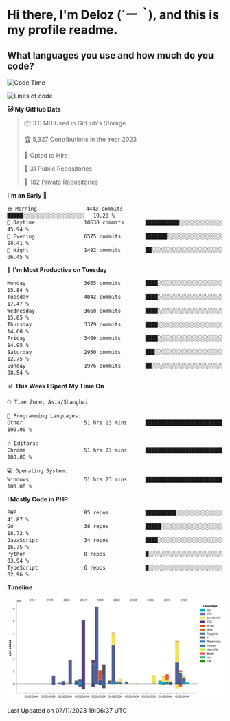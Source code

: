 # **Hi there, I'm Deloz (*´ー｀*), and this is my profile readme.**

## **What languages you use and how much do you code?**

<!--START_SECTION:waka-->
![Code Time](http://img.shields.io/badge/Code%20Time-2%2C739%20hrs%2053%20mins-blue)

![Lines of code](https://img.shields.io/badge/From%20Hello%20World%20I%27ve%20Written-32.1%20million%20lines%20of%20code-blue)

**🐱 My GitHub Data** 

> 📦 3.0 MB Used in GitHub's Storage 
 > 
> 🏆 5,327 Contributions in the Year 2023
 > 
> 💼 Opted to Hire
 > 
> 📜 31 Public Repositories 
 > 
> 🔑 182 Private Repositories 
 > 
**I'm an Early 🐤** 

```text
🌞 Morning                4443 commits        █████░░░░░░░░░░░░░░░░░░░░   19.20 % 
🌆 Daytime                10630 commits       ███████████░░░░░░░░░░░░░░   45.94 % 
🌃 Evening                6575 commits        ███████░░░░░░░░░░░░░░░░░░   28.41 % 
🌙 Night                  1492 commits        ██░░░░░░░░░░░░░░░░░░░░░░░   06.45 % 
```
📅 **I'm Most Productive on Tuesday** 

```text
Monday                   3665 commits        ████░░░░░░░░░░░░░░░░░░░░░   15.84 % 
Tuesday                  4042 commits        ████░░░░░░░░░░░░░░░░░░░░░   17.47 % 
Wednesday                3668 commits        ████░░░░░░░░░░░░░░░░░░░░░   15.85 % 
Thursday                 3379 commits        ████░░░░░░░░░░░░░░░░░░░░░   14.60 % 
Friday                   3460 commits        ████░░░░░░░░░░░░░░░░░░░░░   14.95 % 
Saturday                 2950 commits        ███░░░░░░░░░░░░░░░░░░░░░░   12.75 % 
Sunday                   1976 commits        ██░░░░░░░░░░░░░░░░░░░░░░░   08.54 % 
```


📊 **This Week I Spent My Time On** 

```text
🕑︎ Time Zone: Asia/Shanghai

💬 Programming Languages: 
Other                    51 hrs 23 mins      █████████████████████████   100.00 % 

🔥 Editors: 
Chrome                   51 hrs 23 mins      █████████████████████████   100.00 % 

💻 Operating System: 
Windows                  51 hrs 23 mins      █████████████████████████   100.00 % 
```

**I Mostly Code in PHP** 

```text
PHP                      85 repos            ██████████░░░░░░░░░░░░░░░   41.87 % 
Go                       38 repos            █████░░░░░░░░░░░░░░░░░░░░   18.72 % 
JavaScript               34 repos            ████░░░░░░░░░░░░░░░░░░░░░   16.75 % 
Python                   8 repos             █░░░░░░░░░░░░░░░░░░░░░░░░   03.94 % 
TypeScript               6 repos             █░░░░░░░░░░░░░░░░░░░░░░░░   02.96 % 
```



**Timeline**

![Lines of Code chart](https://raw.githubusercontent.com/deloz/deloz/main/assets/bar_graph.png)


 Last Updated on 07/11/2023 19:06:37 UTC
<!--END_SECTION:waka-->
